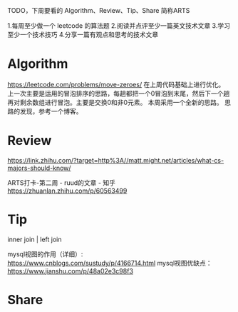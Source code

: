 TODO，下周要看的
Algorithm、Review、Tip、Share 简称ARTS

1.每周至少做一个 leetcode 的算法题 2.阅读并点评至少一篇英文技术文章 3.学习至少一个技术技巧 4.分享一篇有观点和思考的技术文章
# Algorithm
https://leetcode.com/problems/move-zeroes/
在上周代码基础上进行优化。
上一次主要是运用的冒泡排序的思路，每趟都把一个0冒泡到末尾，然后下一个趟再对剩余数组进行冒泡。主要是交换0和非0元素。
本周采用一个全新的思路。
思路的发现，参考一个博客。

# Review

https://link.zhihu.com/?target=http%3A//matt.might.net/articles/what-cs-majors-should-know/

ARTS打卡-第二周 - ruud的文章 - 知乎
https://zhuanlan.zhihu.com/p/60563499


# Tip
inner join | left join

mysql视图的作用（详细）: https://www.cnblogs.com/sustudy/p/4166714.html
mysql视图优缺点： https://www.jianshu.com/p/48a02e3c98f3

# Share
